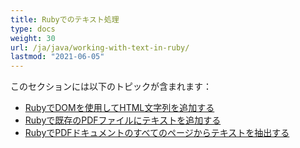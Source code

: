```yaml
---
title: Rubyでのテキスト処理
type: docs
weight: 30
url: /ja/java/working-with-text-in-ruby/
lastmod: "2021-06-05"
---
```


このセクションには以下のトピックが含まれます：

- [RubyでDOMを使用してHTML文字列を追加する](/pdf/ja/java/add-html-string-using-dom-in-ruby/)
- [Rubyで既存のPDFファイルにテキストを追加する](/pdf/ja/java/add-text-to-an-existing-pdf-file-in-ruby/)
- [RubyでPDFドキュメントのすべてのページからテキストを抽出する](/pdf/ja/java/extract-text-from-all-the-pages-of-a-pdf-document-in-ruby/)
